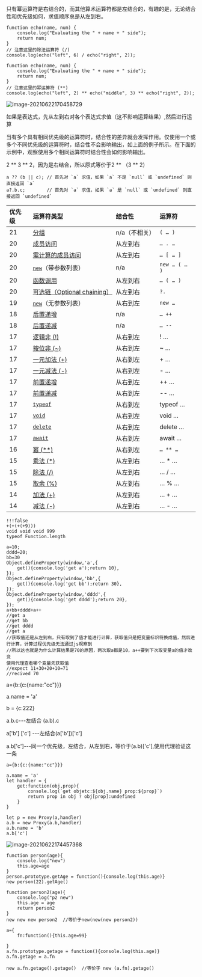 只有幂运算符是右结合的，而其他算术运算符都是左结合的，有趣的是，无论结合性和优先级如何，求值顺序总是从左到右。

```
function echo(name, num) {
    console.log("Evaluating the " + name + " side");
    return num;
}
// 注意这里的除法运算符 (/)
console.log(echo("left", 6) / echo("right", 2));
```

```
function echo(name, num) {
    console.log("Evaluating the " + name + " side");
    return num;
}
// 注意这里的幂运算符 (**)
console.log(echo("left", 2) ** echo("middle", 3) ** echo("right", 2));
```

![image-20210622170458729](https://i.loli.net/2021/06/22/GnFL7HtKMaTVbig.png)

如果是表达式，先从左到右对各个表达式求值（这不影响运算结果）,然后进行运算

当有多个具有相同优先级的运算符时，结合性的差异就会发挥作用。仅使用一个或多个不同优先级的运算符时，结合性不会影响输出，如上面的例子所示。在下面的示例中，观察使用多个相同运算符时结合性会如何影响输出。

2 ** 3 ** 2，因为是右结合，所以原式等价于2 ** （3 ** 2）





```
a ?? (b || c); // 首先对 `a` 求值，如果 `a` 不是 `null` 或 `undefined` 则直接返回 `a`
a?.b.c;        // 首先对 `a` 求值，如果 `a` 是 `null` 或 `undefined` 则直接返回 `undefined`
```

| 优先级 | 运算符类型                                                   | 结合性        | 运算符        |
| :----- | :----------------------------------------------------------- | :------------ | :------------ |
| 21     | [分组](https://developer.mozilla.org/zh-CN/docs/Web/JavaScript/Reference/Operators/Grouping) | n/a（不相关） | `( … )`       |
| 20     | [成员访问](https://developer.mozilla.org/zh-CN/docs/Web/JavaScript/Reference/Operators/Property_Accessors#dot_notation) | 从左到右      | `… . …`       |
| 20     | [需计算的成员访问](https://developer.mozilla.org/zh-CN/docs/Web/JavaScript/Reference/Operators/Property_Accessors#bracket_notation) | 从左到右      | `… [ … ]`     |
| 20     | [`new`](https://developer.mozilla.org/zh-CN/docs/Web/JavaScript/Reference/Operators/new)（带参数列表） | n/a           | `new … ( … )` |
| 20     | [函数调用](https://developer.mozilla.org/zh-CN/docs/Web/JavaScript/Guide/Functions) | 从左到右      | `… ( … )`     |
| 20     | [可选链（Optional chaining）](https://developer.mozilla.org/zh-CN/docs/Web/JavaScript/Reference/Operators/Optional_chaining) | 从左到右      | `?.`          |
| 19     | [`new`](https://developer.mozilla.org/zh-CN/docs/Web/JavaScript/Reference/Operators/new)（无参数列表） | 从右到左      | `new …`       |
| 18     | [后置递增](https://developer.mozilla.org/zh-CN/docs/Web/JavaScript/Reference/Operators#increment) | n/a           | `… ++`        |
| 18     | [后置递减](https://developer.mozilla.org/zh-CN/docs/Web/JavaScript/Reference/Operators#decrement) | n/a           | `… --`        |
| 17     | [逻辑非 (!)](https://developer.mozilla.org/zh-CN/docs/Web/JavaScript/Reference/Operators/Logical_NOT) | 从右到左      | ! …           |
| 17     | [按位非 (~)](https://developer.mozilla.org/zh-CN/docs/Web/JavaScript/Reference/Operators/Bitwise_NOT) | 从右到左      | ~ …           |
| 17     | [一元加法 (+)](https://developer.mozilla.org/zh-CN/docs/Web/JavaScript/Reference/Operators/Unary_plus) | 从右到左      | \+ …          |
| 17     | [一元减法 (-)](https://developer.mozilla.org/zh-CN/docs/Web/JavaScript/Reference/Operators/Unary_negation) | 从右到左      | \- …          |
| 17     | [前置递增](https://developer.mozilla.org/zh-CN/docs/Web/JavaScript/Reference/Operators#increment) | 从右到左      | ++ …          |
| 17     | [前置递减](https://developer.mozilla.org/zh-CN/docs/Web/JavaScript/Reference/Operators#decrement) | 从右到左      | -- …          |
| 17     | [`typeof`](https://developer.mozilla.org/zh-CN/docs/Web/JavaScript/Reference/Operators/typeof) | 从右到左      | typeof …      |
| 17     | [`void`](https://developer.mozilla.org/zh-CN/docs/Web/JavaScript/Reference/Operators/void) | 从右到左      | void …        |
| 17     | [`delete`](https://developer.mozilla.org/zh-CN/docs/Web/JavaScript/Reference/Operators/delete) | 从右到左      | delete …      |
| 17     | [`await`](https://developer.mozilla.org/zh-CN/docs/Web/JavaScript/Reference/Operators/await) | 从右到左      | await …       |
| 16     | [幂 (**)](https://developer.mozilla.org/zh-CN/docs/Web/JavaScript/Reference/Operators/Exponentiation) | 从右到左      | `… ** …`      |
| 15     | [乘法 (*)](https://developer.mozilla.org/zh-CN/docs/Web/JavaScript/Reference/Operators/Multiplication) | 从左到右      | … * …         |
| 15     | [除法 (/)](https://developer.mozilla.org/zh-CN/docs/Web/JavaScript/Reference/Operators/Division) | 从左到右      | … / …         |
| 15     | [取余 (%)](https://developer.mozilla.org/zh-CN/docs/Web/JavaScript/Reference/Operators/Remainder) | 从左到右      | … % …         |
| 14     | [加法 (+)](https://developer.mozilla.org/zh-CN/docs/Web/JavaScript/Reference/Operators/Addition) | 从左到右      | … + …         |
| 14     | [减法 (-)](https://developer.mozilla.org/zh-CN/docs/Web/JavaScript/Reference/Operators/Subtraction) | 从左到右      | … - …         |



```
!!!false
+(+(+(+9)))
void void void 999
typeof Function.length
```







```
a=10;
dddd=20;
bb=30
Object.defineProperty(window,'a',{
	get(){console.log('get a');return 10},
});
Object.defineProperty(window,'bb',{
	get(){console.log('get bb');return 30},
});
Object.defineProperty(window,'dddd',{
	get(){console.log('get dddd');return 20},
});
a+bb+dddd+a++
//get a
//get bb
//get dddd
//get a
//获取值还是从左到右，只有取到了值才能进行计算，获取值只是把变量标识符换成值，然后进行计算，计算过程优先级无法通过js观察到
//所以这也就是为什么计算结果是70的原因，两次取a都是10，a++要到下次取变量a的值才改变
使用代理查看哪个变量先获取值
//expect 11+30+20+10=71
//recived 70
```

a={b:{c:{name:"cc"}}}

a.name = 'a'

b = {c:222}

a.b.c---左结合 (a.b).c

a['b'] ['c'] ---左结合(a['b'])['c']

a.b['c']---同一个优先级，左结合，从左到右，等价于(a.b)['c'],使用代理验证这一条

```
a={b:{c:{name:"cc"}}}

a.name = 'a'
let handler = {
    get:function(obj,prop){
        console.log(`get objetc:${obj.name} prop:${prop}`)
        return prop in obj ? obj[prop]:undefined
    }
}

let p = new Proxy(a,handler)
a.b = new Proxy(a.b,handler)
a.b.name = 'b'
a.b['c']
```

![image-20210622174457368](https://i.loli.net/2021/06/22/V9wPLi6ObKhNtdz.png)

```
function person(age){
	console.log("new")
	this.age=age
}
person.prototype.getAge = function(){console.log(this.age)}
new person(22).getAge()

function person2(age){
	console.log("p2 new")
	this.age = age
	return person2
}
new new new person2  //等价于new(new(new person2))
```

```
a={
	fn:function(){this.age=99}
	
}
a.fn.prototype.getage = function(){console.log(this.age)}
a.fn.getage = a.fn

new a.fn.getage().getage()  //等价于 new (a.fn).getage()
```

